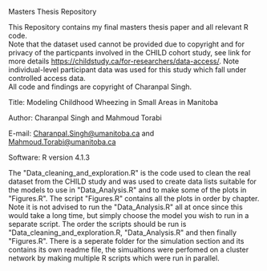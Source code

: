 Masters Thesis Repository

This Repository contains my final masters thesis paper and all relevant R code.\
Note that the dataset used cannot be provided due to copyright and for privacy of the particpants involved in the CHILD cohort study, see link for more details https://childstudy.ca/for-researchers/data-access/. Note individual-level participant data was used for this study which fall under controlled access data. \
All code and findings are copyright of Charanpal Singh.

Title: Modeling Childhood Wheezing in Small Areas in Manitoba

Author: Charanpal Singh and Mahmoud Torabi

E-mail: Charanpal.Singh@umanitoba.ca and Mahmoud.Torabi@umanitoba.ca

Software: R version 4.1.3

The "Data_cleaning_and_exploration.R" is the code used to clean the real dataset from the CHILD study and was used to create data lists suitable for the models to use in "Data_Analysis.R" and to make some of the plots in "Figures.R". The script "Figures.R" contains all the plots in order by chapter. Note it is not advised to run the "Data_Analysis.R" all at once since this would take a long time, but simply choose the model you wish to run in a separate script. The order the scripts should be run is "Data_cleaning_and_exploration.R, "Data_Analysis.R" and then finally "Figures.R". There is a seperate folder for the  simulation section and its contains its own readme file, the simualtions were perfomed on a cluster network by making multiple R scripts which were run in parallel.

